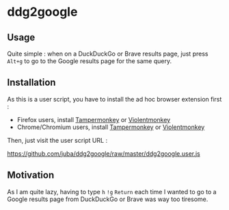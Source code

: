 # ddg2google

## Usage

Quite simple : when on a DuckDuckGo or Brave results page, just press `Alt+g` to go to the Google results page for the same query.

## Installation

As this is a user script, you have to install the ad hoc browser extension first :

- Firefox users, install [Tampermonkey](https://addons.mozilla.org/fr/firefox/addon/tampermonkey/) or [Violentmonkey](https://addons.mozilla.org/fr/firefox/addon/violentmonkey/)
- Chrome/Chromium users, install [Tampermonkey](https://chrome.google.com/webstore/detail/tampermonkey/dhdgffkkebhmkfjojejmpbldmpobfkfo) or [Violentmonkey](https://chrome.google.com/webstore/detail/violentmonkey/jinjaccalgkegednnccohejagnlnfdag)

Then, just visit the user script URL :

<https://github.com/juba/ddg2google/raw/master/ddg2google.user.js>

## Motivation

As I am quite lazy, having to type `h` `!g` `Return` each time I wanted to go to a Google results page from DuckDuckGo or Brave was way too tiresome.
